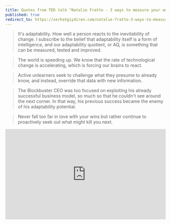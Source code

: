 ```yaml
---
title: Quotes from TED talk "Natalie Fratto - 3 ways to measure your adaptability and how to improve it"
published: true
redirect_to: https://serhatgiydiren.com/natalie-fratto-3-ways-to-measure-your-adaptability-and-how-to-improve-it/
---
```


> It's adaptability. How well a person reacts to the inevitability of change. I subscribe to the belief that adaptability itself is a form of intelligence, and our adaptability quotient, or AQ, is something that can be measured, tested and improved.

> The world is speeding up. We know that the rate of technological change is accelerating, which is forcing our brains to react.

> Active unlearners seek to challenge what they presume to already know, and instead, override that data with new information.

> The Blockbuster CEO was too focused on exploiting his already successful business model, so much so that he couldn't see around the next corner. In that way, his previous success became the enemy of his adaptability potential.

> Never fall too far in love with your wins but rather continue to proactively seek out what might kill you next.

<div style="max-width:854px"><div style="position:relative;height:0;padding-bottom:56.25%"><iframe src="https://embed.ted.com/talks/natalie_fratto_3_ways_to_measure_your_adaptability_and_how_to_improve_it" width="854" height="480" style="position:absolute;left:0;top:0;width:100%;height:100%" frameborder="0" scrolling="no" allowfullscreen></iframe></div></div>
